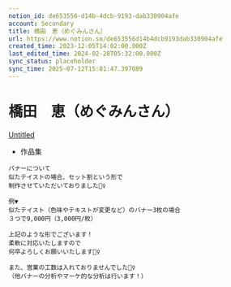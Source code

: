 ```yaml
---
notion_id: de653556-d14b-4dcb-9193-dab330904afe
account: Secondary
title: 橋田　恵（めぐみんさん）
url: https://www.notion.so/de653556d14b4dcb9193dab330904afe
created_time: 2023-12-05T14:02:00.000Z
last_edited_time: 2024-02-28T05:32:00.000Z
sync_status: placeholder
sync_time: 2025-07-12T15:01:47.397089
---
```

# 橋田　恵（めぐみんさん）

[Untitled](https://www.notion.so/66ed20117eb84a3a9ec0d38db737e59d) 
- 作品集
```plain text
バナーについて
似たテイストの場合、セット割という形で
制作させていただいておりました🙇‍♀️

例▼
似たテイスト（色味やテキストが変更など）のバナー3枚の場合
３つで9,000円（3,000円/枚）

上記のような形でございます！
柔軟に対応いたしますので
何卒よろしくお願いいたします🙇‍♀️

また、営業の工数は入れておりませんでした🙇‍♀️
（他バナーの分析やマーケ的な分析は行います！）
```